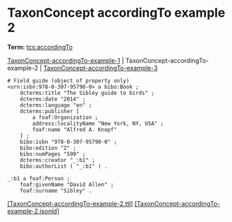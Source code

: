 # TaxonConcept accordingTo example 2


**Term:** [tcs:accordingTo](/terms/#tcs_accordingto)

[TaxonConcept-accordingTo-example-1](./TaxonConcept-accordingTo-example-1.html) | TaxonConcept-accordingTo-example-2 | [TaxonConcept-accordingTo-example-3](./TaxonConcept-accordingTo-example-3.html)
```turtle
# Field guide (object of property only)
<urn:isbn:978-0-307-95790-0> a bibo:Book ;
    dcterms:title "The Sibley guide to birds" ;
    dcterms:date "2014" ;
    dcterms:language "en" ;
    dcterms:publisher [ 
        a foaf:Organization ;
        address:localityName "New York, NY, USA" ;
        foaf:name "Alfred A. Knopf" 
    ] ;
    bibo:isbn "978-0-307-95790-0" ;
    bibo:edition "2" ;
    bibo:numPages "599" ;
    dcterms:creator "_:b1" ;
    bibo:authorList ( "_:b1" ) .

_:b1 a foaf:Person ;
    foaf:givenName "David Allen" ;
    foaf:surname "Sibley" .
```

[&#91;TaxonConcept-accordingTo-example-2.ttl&#93;](https://github.com/tdwg/tcs2/blob/master/examples/TaxonConcept-accordingTo-example-2.ttl)&nbsp;[&#91;TaxonConcept-accordingTo-example-2.jsonld&#93;](https://github.com/tdwg/tcs2/blob/master/examples/TaxonConcept-accordingTo-example-2.jsonld)

